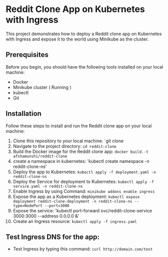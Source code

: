 # Reddit Clone App on Kubernetes with Ingress
This project demonstrates how to deploy a Reddit clone app on Kubernetes with Ingress and expose it to the world using Minikube as the cluster.

## Prerequisites
Before you begin, you should have the following tools installed on your local machine: 

- Docker
- Minikube cluster ( Running )
- kubectl
- Git


## Installation
Follow these steps to install and run the Reddit clone app on your local machine:

1) Clone this repository to your local machine: `git clone 
2) Navigate to the project directory: `cd reddit-clone`
3) Build the Docker image for the Reddit clone app: `docker build.-t afshamunshi/reddit-clone`
4) create a namespace in kubernetes: 'kubectl create namespace -n reddit-clone-ns'
5) Deploy the app to Kubernetes: `kubectl apply -f deployment.yaml -n reddit-clone-ns`
6) Deploy the Service for deployment to Kubernetes: `kubectl apply -f service.yaml -n reddit-clone-ns`
7) Enable Ingress by using Command: `minikube addons enable ingress`
8) Expose the app as a Kubernetes deployment: `kubectl expose deployment reddit-clone-deployment -n reddit-clone-ns --type=NodePort --port=3000`
9) Expose the service: 'kubectl port-forward svc/reddit-clone-service 3000:3000 --address 0.0.0.0 &'
9) Create an Ingress resource: `kubectl apply -f ingress.yaml`


## Test Ingress DNS for the app:
- Test Ingress by typing this command: `curl http://domain.com/test`



